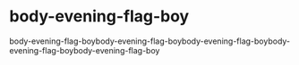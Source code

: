 # body-evening-flag-boy
body-evening-flag-boybody-evening-flag-boybody-evening-flag-boybody-evening-flag-boybody-evening-flag-boy
